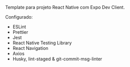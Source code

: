 Template para projeto React Native com Expo Dev Client.

Configurado:

- ESLint
- Prettier
- Jest
- React Native Testing Library
- React Navigation
- Axios
- Husky, lint-staged & git-commit-msg-linter
